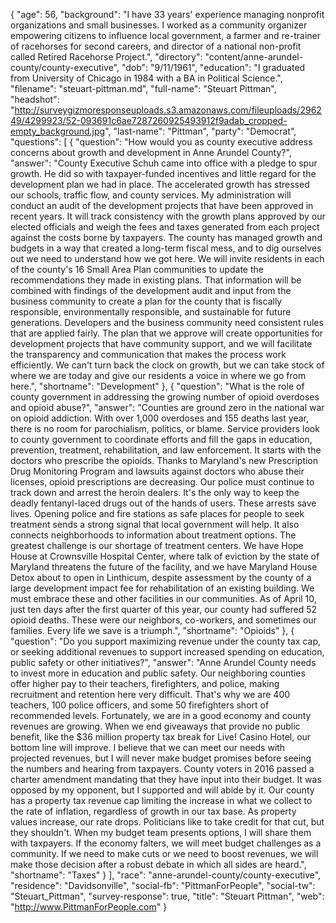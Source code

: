 {
  "age": 56,
  "background": "I have 33 years' experience managing nonprofit organizations and small businesses. I worked as a community organizer empowering citizens to influence local government, a farmer and re-trainer of racehorses for second careers, and director of a national non-profit called Retired Racehorse Project.",
  "directory": "content/anne-arundel-county/county-executive",
  "dob": "9/11/1961",
  "education": "I graduated from University of Chicago in 1984 with a BA in Political Science.",
  "filename": "steuart-pittman.md",
  "full-name": "Steuart Pittman",
  "headshot": "http://surveygizmoresponseuploads.s3.amazonaws.com/fileuploads/296249/4299923/52-093691c6ae7287260925493912f9adab_cropped-empty_background.jpg",
  "last-name": "Pittman",
  "party": "Democrat",
  "questions": [
    {
      "question": "How would you as county executive address concerns about growth and development in Anne Arundel County?",
      "answer": "County Executive Schuh came into office with a pledge to spur growth. He did so with taxpayer-funded incentives and little regard for the development plan we had in place. The accelerated growth has stressed our schools, traffic flow, and county services. My administration will conduct an audit of the development projects that have been approved in recent years. It will track consistency with the growth plans approved by our elected officials and weigh the fees and taxes generated from each project against the costs borne by taxpayers. The county has managed growth and budgets in a way that created a long-term fiscal mess, and to dig ourselves out we need to understand how we got here. We will invite residents in each of the county's 16 Small Area Plan communities to update the recommendations they made in existing plans. That information will be combined with findings of the development audit and input from the business community to create a plan for the county that is fiscally responsible, environmentally responsible, and sustainable for future generations. Developers and the business community need consistent rules that are applied fairly. The plan that we approve will create opportunities for development projects that have community support, and we will facilitate the transparency and communication that makes the process work efficiently. We can't turn back the clock on growth, but we can take stock of where we are today and give our residents a voice in where we go from here.",
      "shortname": "Development"
    },
    {
      "question": "What is the role of county government in addressing the growing number of opioid overdoses and opioid abuse?",
      "answer": "Counties are ground zero in the national war on opioid addiction. With over 1,000 overdoses and 155 deaths last year, there is no room for parochialism, politics, or blame. Service providers look to county government to coordinate efforts and fill the gaps in education, prevention, treatment, rehabilitation, and law enforcement. It starts with the doctors who prescribe the opioids. Thanks to Maryland's new Prescription Drug Monitoring Program and lawsuits against doctors who abuse their licenses, opioid prescriptions are decreasing. Our police must continue to track down and arrest the heroin dealers. It's the only way to keep the deadly fentanyl-laced drugs out of the hands of users. These arrests save lives. Opening police and fire stations as safe places for people to seek treatment sends a strong signal that local government will help. It also connects neighborhoods to information about treatment options. The greatest challenge is our shortage of treatment centers. We have Hope House at Crownsville Hospital Center, where talk of eviction by the state of Maryland threatens the future of the facility, and we have Maryland House Detox about to open in Linthicum, despite assessment by the county of a large development impact fee for rehabilitation of an existing building. We must embrace these and other facilities in our communities. As of April 10, just ten days after the first quarter of this year, our county had suffered 52 opioid deaths. These were our neighbors, co-workers, and sometimes our families. Every life we save is a triumph.",
      "shortname": "Opioids"
    },
    {
      "question": "Do you support maximizing revenue under the county tax cap, or seeking additional revenues to support increased spending on education, public safety or other initiatives?",
      "answer": "Anne Arundel County needs to invest more in education and public safety. Our neighboring counties offer higher pay to their teachers, firefighters, and police, making recruitment and retention here very difficult. That's why we are 400 teachers, 100 police officers, and some 50 firefighters short of recommended levels. Fortunately, we are in a good economy and county revenues are growing. When we end giveaways that provide no public benefit, like the $36 million property tax break for Live! Casino Hotel, our bottom line will improve. I believe that we can meet our needs with projected revenues, but I will never make budget promises before seeing the numbers and hearing from taxpayers. County voters in 2016 passed a charter amendment mandating that they have input into their budget. It was opposed by my opponent, but I supported and will abide by it. Our county has a property tax revenue cap limiting the increase in what we collect to the rate of inflation, regardless of growth in our tax base. As property values increase, our rate drops. Politicians like to take credit for that cut, but they shouldn't. When my budget team presents options, I will share them with taxpayers. If the economy falters, we will meet budget challenges as a community. If we need to make cuts or we need to boost revenues, we will make those decision after a robust debate in which all sides are heard.",
      "shortname": "Taxes"
    }
  ],
  "race": "anne-arundel-county/county-executive",
  "residence": "Davidsonville",
  "social-fb": "PittmanForPeople",
  "social-tw": "Steuart_Pittman",
  "survey-response": true,
  "title": "Steuart Pittman",
  "web": "http://www.PittmanForPeople.com"
}
